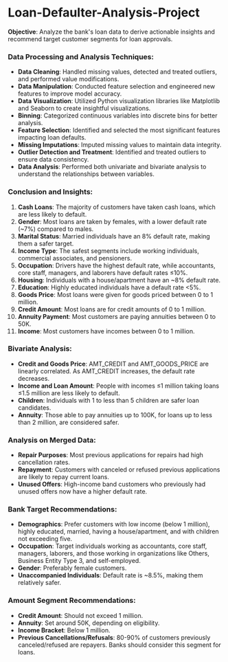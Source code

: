 # Loan-Defaulter-Analysis-Project

**Objective**: Analyze the bank's loan data to derive actionable insights and recommend target customer segments for loan approvals.

### Data Processing and Analysis Techniques:

- **Data Cleaning**: Handled missing values, detected and treated outliers, and performed value modifications.
- **Data Manipulation**: Conducted feature selection and engineered new features to improve model accuracy.
- **Data Visualization**: Utilized Python visualization libraries like Matplotlib and Seaborn to create insightful visualizations.
- **Binning**: Categorized continuous variables into discrete bins for better analysis.
- **Feature Selection**: Identified and selected the most significant features impacting loan defaults.
- **Missing Imputations**: Imputed missing values to maintain data integrity.
- **Outlier Detection and Treatment**: Identified and treated outliers to ensure data consistency.
- **Data Analysis**: Performed both univariate and bivariate analysis to understand the relationships between variables.

### Conclusion and Insights:

1. **Cash Loans**: The majority of customers have taken cash loans, which are less likely to default.
2. **Gender**: Most loans are taken by females, with a lower default rate (~7%) compared to males.
3. **Marital Status**: Married individuals have an 8% default rate, making them a safer target.
4. **Income Type**: The safest segments include working individuals, commercial associates, and pensioners.
5. **Occupation**: Drivers have the highest default rate, while accountants, core staff, managers, and laborers have default rates ≤10%.
6. **Housing**: Individuals with a house/apartment have an ~8% default rate.
7. **Education**: Highly educated individuals have a default rate <5%.
8. **Goods Price**: Most loans were given for goods priced between 0 to 1 million.
9. **Credit Amount**: Most loans are for credit amounts of 0 to 1 million.
10. **Annuity Payment**: Most customers are paying annuities between 0 to 50K.
11. **Income**: Most customers have incomes between 0 to 1 million.

### Bivariate Analysis:

- **Credit and Goods Price**: AMT_CREDIT and AMT_GOODS_PRICE are linearly correlated. As AMT_CREDIT increases, the default rate decreases.
- **Income and Loan Amount**: People with incomes ≤1 million taking loans ≤1.5 million are less likely to default.
- **Children**: Individuals with 1 to less than 5 children are safer loan candidates.
- **Annuity**: Those able to pay annuities up to 100K, for loans up to less than 2 million, are considered safer.

### Analysis on Merged Data:

- **Repair Purposes**: Most previous applications for repairs had high cancellation rates.
- **Repayment**: Customers with canceled or refused previous applications are likely to repay current loans.
- **Unused Offers**: High-income band customers who previously had unused offers now have a higher default rate.

### Bank Target Recommendations:

- **Demographics**: Prefer customers with low income (below 1 million), highly educated, married, having a house/apartment, and with children not exceeding five.
- **Occupation**: Target individuals working as accountants, core staff, managers, laborers, and those working in organizations like Others, Business Entity Type 3, and self-employed.
- **Gender**: Preferably female customers.
- **Unaccompanied Individuals**: Default rate is ~8.5%, making them relatively safer.

### Amount Segment Recommendations:

- **Credit Amount**: Should not exceed 1 million.
- **Annuity**: Set around 50K, depending on eligibility.
- **Income Bracket**: Below 1 million.
- **Previous Cancellations/Refusals**: 80-90% of customers previously canceled/refused are repayers. Banks should consider this segment for loans.
